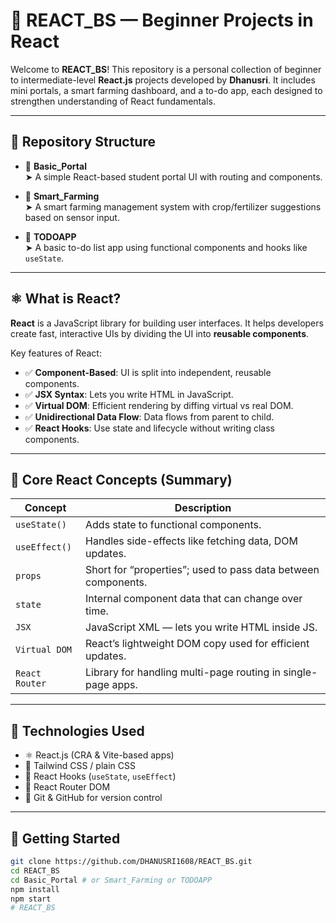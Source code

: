 # 🚀 REACT_BS — Beginner Projects in React

Welcome to **REACT_BS**! This repository is a personal collection of beginner to intermediate-level **React.js** projects developed by **Dhanusri**. It includes mini portals, a smart farming dashboard, and a to-do app, each designed to strengthen understanding of React fundamentals.

---

## 📁 Repository Structure

- 📂 **Basic_Portal**  
  ➤ A simple React-based student portal UI with routing and components.

- 📂 **Smart_Farming**  
  ➤ A smart farming management system with crop/fertilizer suggestions based on sensor input.

- 📂 **TODOAPP**  
  ➤ A basic to-do list app using functional components and hooks like `useState`.

---

## ⚛️ What is React?

**React** is a JavaScript library for building user interfaces. It helps developers create fast, interactive UIs by dividing the UI into **reusable components**.

Key features of React:

- ✅ **Component-Based**: UI is split into independent, reusable components.
- ✅ **JSX Syntax**: Lets you write HTML in JavaScript.
- ✅ **Virtual DOM**: Efficient rendering by diffing virtual vs real DOM.
- ✅ **Unidirectional Data Flow**: Data flows from parent to child.
- ✅ **React Hooks**: Use state and lifecycle without writing class components.

---

## 🧠 Core React Concepts (Summary)

| Concept        | Description |
|----------------|-------------|
| `useState()`   | Adds state to functional components. |
| `useEffect()`  | Handles side-effects like fetching data, DOM updates. |
| `props`        | Short for “properties”; used to pass data between components. |
| `state`        | Internal component data that can change over time. |
| `JSX`          | JavaScript XML — lets you write HTML inside JS. |
| `Virtual DOM`  | React’s lightweight DOM copy used for efficient updates. |
| `React Router` | Library for handling multi-page routing in single-page apps. |

---

## 🧰 Technologies Used

- ⚛️ React.js (CRA & Vite-based apps)
- 🎨 Tailwind CSS / plain CSS
- 🌿 React Hooks (`useState`, `useEffect`)
- 🧭 React Router DOM
- 📁 Git & GitHub for version control

---

## 🚀 Getting Started

```bash
git clone https://github.com/DHANUSRI1608/REACT_BS.git
cd REACT_BS
cd Basic_Portal # or Smart_Farming or TODOAPP
npm install
npm start
# REACT_BS
